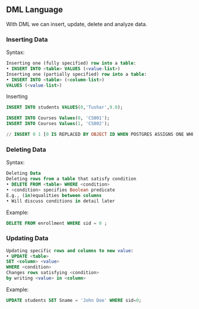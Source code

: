 ## DML Language

With DML we can insert, update, delete and analyze data. 

### Inserting Data
Syntax: 
```SQL
Inserting one (fully specified) row into a table:
• INSERT INTO <table> VALUES (<value-list>)
Inserting one (partially specified) row into a table:
• INSERT INTO <table> (<column-list>)
VALUES (<value-list>)
```
Inserting
```SQL
INSERT INTO students VALUES(0,'Tushar',9.0);

INSERT INTO Courses Values(0, 'CS001');
INSERT INTO Courses Values(1, 'CS002');

// INSERT 0 1 [0 IS REPLACED BY OBJECT ID WHEN POSTGRES ASSIGNS ONE WHEREAS 1 DENOTES THE NUMBER OF ROWS AFFECTED]
```

### Deleting Data
Syntax: 
```SQL
Deleting Data
Deleting rows from a table that satisfy condition
• DELETE FROM <table> WHERE <condition>
• <condition> specifies Boolean predicate
E.g., (in)equalities between columns
• Will discuss conditions in detail later
```
Example: 
```SQL
DELETE FROM enrollment WHERE sid = 0 ;
```

### Updating Data
```SQL
Updating specific rows and columns to new value:
• UPDATE <table>
SET <column> <value>
WHERE <condition>
Changes rows satisfying <condition>
by writing <value> in <column>
```
Example: 
```SQL
UPDATE students SET Sname = 'John Doe' WHERE sid=0;
```